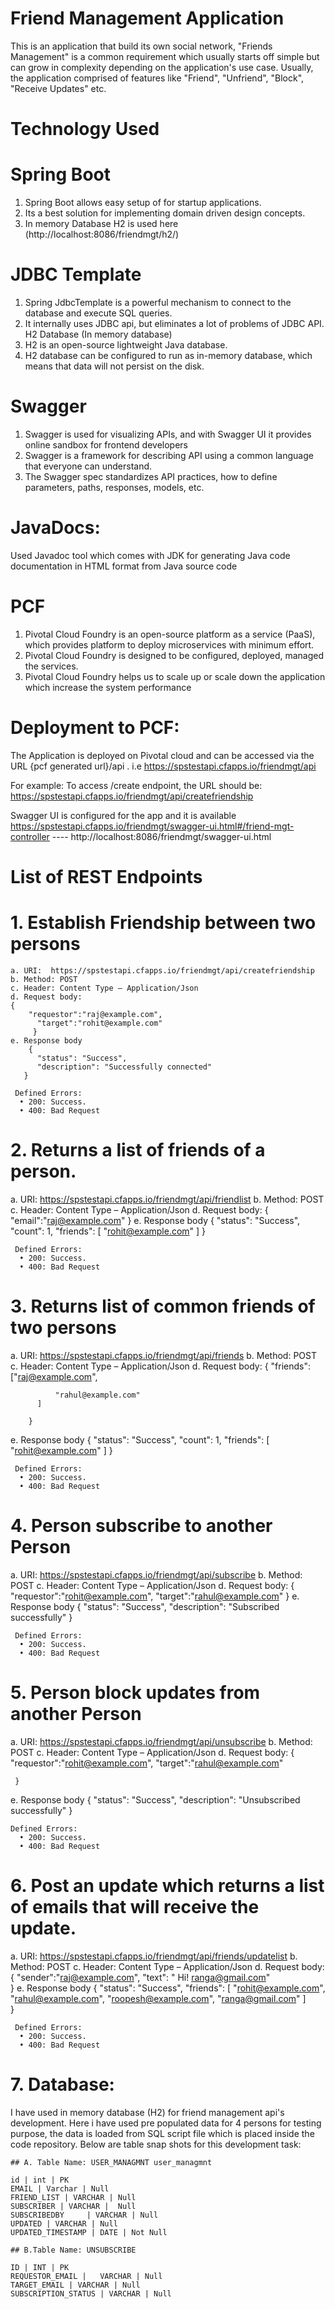 # Friend Management Application
This is an application that build its own social network, "Friends Management" is a common requirement which usually starts off simple but can grow in complexity depending on the application's use case. Usually, the application comprised of features like "Friend", "Unfriend", "Block", "Receive Updates" etc.
# Technology Used
# Spring Boot
1.	Spring Boot allows easy setup of for startup applications.
2.	Its a best solution for implementing domain driven design concepts.
3.	In memory Database H2 is used here  (http://localhost:8086/friendmgt/h2/)
# JDBC Template
1.	Spring JdbcTemplate is a powerful mechanism to connect to the database and execute SQL queries.
2.	It internally uses JDBC api, but eliminates a lot of problems of JDBC API. H2 Database (In memory database)
3.	H2 is an open-source lightweight Java database.
4.	H2 database can be configured to run as in-memory database, which means that data will not persist on the disk.
# Swagger

1.	 Swagger is used for visualizing APIs, and with Swagger UI it provides online sandbox for frontend developers
2.	Swagger is a framework for describing API using a common language that everyone can understand.
3.	 The Swagger spec standardizes API practices, how to define parameters, paths, responses, models, etc.

# JavaDocs:
Used Javadoc tool which comes with JDK for generating Java code documentation in HTML format from Java source code
# PCF
1.	Pivotal Cloud Foundry is an open-source platform as a service (PaaS), which provides platform to deploy microservices with minimum effort. 
2.	Pivotal Cloud Foundry is designed to be configured, deployed, managed the services.
3.	Pivotal Cloud Foundry helps us to scale up or scale down the application which increase the system performance

# Deployment to PCF:

The Application is deployed on Pivotal cloud and can be accessed via the URL {pcf generated url}/api .  i.e https://spstestapi.cfapps.io/friendmgt/api

For example: To access /create endpoint, the URL should be: https://spstestapi.cfapps.io/friendmgt/api/createfriendship

Swagger UI is configured for the app and it is available https://spstestapi.cfapps.io/friendmgt/swagger-ui.html#/friend-mgt-controller
---- http://localhost:8086/friendmgt/swagger-ui.html


# List of REST Endpoints 
# 1. Establish Friendship between two persons
	a. URI:  https://spstestapi.cfapps.io/friendmgt/api/createfriendship
	b. Method: POST
	c. Header: Content Type – Application/Json
	d. Request body: 
	{
	    "requestor":"raj@example.com",
          "target":"rohit@example.com"	  
         }
	e. Response body
	   	{
	      "status": "Success",
	      "description": "Successfully connected"
	   }

     Defined Errors:
      •	200: Success.
      •	400: Bad Request
      
      
# 2. Returns a list of friends of a person.
   a.	 URI:  https://spstestapi.cfapps.io/friendmgt/api/friendlist
   b.	Method: POST
   c.	Header: Content Type – Application/Json
   d.	Request body: 
   {
      "email":"raj@example.com"
   }
   e.	Response body
       {
           "status": "Success",
           "count": 1,
           "friends": [
           "rohit@example.com"
           ]
       }


     Defined Errors:
      •	200: Success.
      •	400: Bad Request
      
      
      
# 3. Returns list of common friends of two persons
   a.	 URI:  https://spstestapi.cfapps.io/friendmgt/api/friends
   b.	Method: POST
   c.	Header: Content Type – Application/Json
   d.	Request body: 
        {
            "friends": ["raj@example.com",
    
              "rahul@example.com"
          ]
   
        }
   e.	Response body
              {
             "status": "Success",
               "count": 1,
               "friends": [
               "rohit@example.com"
           ]              }

     Defined Errors:
      •	200: Success.
      •	400: Bad Request
      
      
# 4. Person subscribe to another Person
   a.	URI:  https://spstestapi.cfapps.io/friendmgt/api/subscribe
   b.	Method: POST
   c.	 Header: Content Type – Application/Json
   d.	 Request body: 
        {
            "requestor":"rohit@example.com",
            "target":"rahul@example.com"
   }
   e.	 Response body
      {
              "status": "Success",
              "description": "Subscribed successfully" 
       }

     Defined Errors:
      •	200: Success.
      •	400: Bad Request
      
      
# 5. Person block updates from another Person
   a.	   URI:  https://spstestapi.cfapps.io/friendmgt/api/unsubscribe
   b.	Method: POST
   c.	 Header: Content Type – Application/Json
   d.	Request body: 
        {
            "requestor":"rohit@example.com",
            "target":"rahul@example.com"

     }
   e.	 Response body
       {
            "status": "Success",
              "description": "Unsubscribed successfully"
        }

    Defined Errors:
      •	200: Success.
      •	400: Bad Request
      
      
      
# 6. Post an update which returns a list of emails that will receive the update.
   a.	 URI:  https://spstestapi.cfapps.io/friendmgt/api/friends/updatelist
   b.	Method: POST 
   c.	Header: Content Type – Application/Json 
   d.	Request body: 
        {
           "sender":"raj@example.com",
	  "text": " Hi! ranga@gmail.com"      
        }
   e.	 Response body
       {
            "status": "Success",
          "friends": [
          "rohit@example.com",
          "rahul@example.com",
          "roopesh@example.com",
          "ranga@gmail.com"
          ]      
     }

     Defined Errors:
      •	200: Success.
      •	400: Bad Request




# 7. Database:
I have used in memory database (H2) for friend management api's development. Here i have used pre populated data for 4 persons for testing purpose, the data is loaded from SQL script file which is placed inside the code repository.
Below are table snap shots for this development task:

	## A. Table Name: USER_MANAGMNT user_managmnt
	
	id | int | PK
	EMAIL | Varchar | Null
	FRIEND_LIST | VARCHAR | Null
	SUBSCRIBER | VARCHAR |  Null
	SUBSCRIBEDBY	 | VARCHAR | Null
	UPDATED | VARCHAR | Null
	UPDATED_TIMESTAMP | DATE | Not Null
	
	## B.Table Name: UNSUBSCRIBE
	
	ID | INT | PK
	REQUESTOR_EMAIL | 	VARCHAR | Null
	TARGET_EMAIL | VARCHAR | Null
	SUBSCRIPTION_STATUS | VARCHAR | Null
